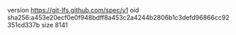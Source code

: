 version https://git-lfs.github.com/spec/v1
oid sha256:a453e20ecf0e0f948bdff8a453c2a4244b2806b1c3defd96866cc92351cd337b
size 8141
